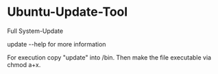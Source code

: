 # Ubuntu-Update-Tool
Full System-Update

update --help for more information


For execution copy "update" into /bin. Then make the file executable via chmod a+x.
